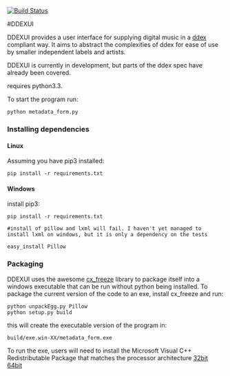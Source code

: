 [![Build Status](https://travis-ci.org/willm/DDEXUI.png?branch=master)](https://travis-ci.org/willm/DDEXUI)

#DDEXUI

DDEXUI provides a user interface for supplying digital music in a [ddex](http://ddex.net/) compliant way. It aims to abstract the complexities of ddex for ease of use by smaller independent labels and artists.

DDEXUI is currently in development, but parts of the ddex spec have already been covered.

requires python3.3.

To start the program run:

`
python metadata_form.py
`

### Installing dependencies

#### Linux

Assuming you have pip3 installed:

`
pip install -r requirements.txt
`

#### Windows

install pip3:

```
pip install -r requirements.txt

#install of pillow and lxml will fail. I haven't yet managed to install lxml on windows, but it is only a dependency on the tests

easy_install Pillow
```

### Packaging

DDEXUI uses the awesome [cx_freeze](http://cx-freeze.sourceforge.net/) library to package itself into a windows executable that can be run without python being installed. To package the current version of the code to an exe, install cx_freeze and run:

```
python unpackEgg.py Pillow
python setup.py build
```

this will create the executable version of the program in: 

```build/exe.win-XX/metadata_form.exe```

To run the exe, users will need to install the Microsoft Visual C++ Redistributable Package that matches the processor architecture [32bit](http://www.microsoft.com/en-gb/download/details.aspx?id=5555) [64bit](http://www.microsoft.com/en-us/download/details.aspx?id=14632)
